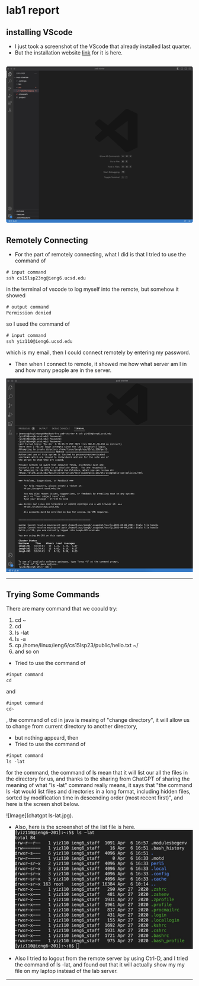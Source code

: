 # lab1 report

## installing VScode

* I just took a screenshot of the VScode that already installed last quarter.
* But the installation website [link](https://code.visualstudio.com/download) for it is here.

![Image](vscode.jpg)
---

## Remotely Connecting
* For the part of remotely connecting, what I did is that I tried to use the command of 
```
# input command
ssh cs15lsp23ng@ieng6.ucsd.edu
```
in the terminal of vscode to log myself into the remote, but somehow it showed 
```
# output command
Permission denied
```
so I used the command of 
```
# input command
ssh yiz110@ieng6.ucsd.edu
```
which is my email, then I could connect remotely by entering my password.

* Then when I connect to remote, it showed me how what server am I in and how many people are in the server.

![Image](login.jpg)

---

## Trying Some Commands

There are many command that we coould try:
1. cd ~
2. cd 
3. ls -lat
4. ls -a
5. cp /home/linux/ieng6/cs15lsp23/public/hello.txt ~/
6. and so on

* Tried to use the command of 
```
#input command
cd
```
and
```
#input command
cd~
```
, the command of cd in java is meaing of "change directory", it will allow us to change from current directory to another directory,
* but nothing appeard, then
* Tried to use the command of 
```
#input command
ls -lat 
```
for the command, the command of ls mean that it will list our all the files in the directory for us, and thanks to the sharing from ChatGPT of sharing the meaning of what "ls -lat" command really means, it says that "the command ls -lat would list files and directories in a long format, including hidden files, sorted by modification time in descending order (most recent first)", and here is the screen shot below.

![Image](chatgpt ls-lat.jpg).

* Also, here is the screenshot of the list file is here.
![Image](command.jpg)

* Also I tried to logout from the remote server by using Ctrl-D, and I tried the command of ls -lat, and found out that it will actually show my my file on my laptop instead of the lab server.

---
